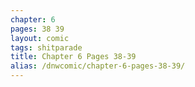 ```yaml
---
chapter: 6
pages: 38 39
layout: comic
tags: shitparade
title: Chapter 6 Pages 38-39
alias: /dnwcomic/chapter-6-pages-38-39/
---
```

